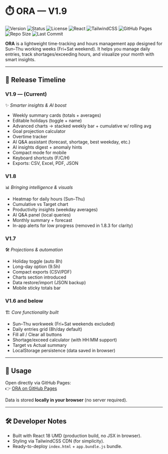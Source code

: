 # ⏱️ ORA — V1.9 

![Version](https://img.shields.io/badge/version-1.9-blue.svg)
![Status](https://img.shields.io/badge/status-active-success.svg)
![License](https://img.shields.io/badge/license-MIT-green.svg)
![React](https://img.shields.io/badge/React-18-61DAFB?logo=react&logoColor=white)
![TailwindCSS](https://img.shields.io/badge/TailwindCSS-CDN-38B2AC?logo=tailwind-css&logoColor=white)
![GitHub Pages](https://img.shields.io/badge/deploy-GitHub%20Pages-222?logo=github&logoColor=white)
![Repo Size](https://img.shields.io/github/repo-size/i3bdel3ziz/Timesheet_App)
![Last Commit](https://img.shields.io/github/last-commit/i3bdel3ziz/Timesheet_App)

**ORA** is a lightweight time-tracking and hours management app designed for Sun–Thu working weeks (Fri+Sat weekend). It helps you manage daily entries, track shortages/exceeding hours, and visualize your month with smart insights.

---


## 📌 Release Timeline


### **V1.9 — (Current)**
✨ *Smarter insights & AI boost*  
- Weekly summary cards (totals + averages)  
- Editable holidays (toggle + name)  
- Advanced charts → stacked weekly bar + cumulative w/ rolling avg  
- Goal projection calculator  
- Overtime tracker  
- AI Q&A assistant (forecast, shortage, best weekday, etc.)  
- AI insights digest + anomaly hints  
- Compact mode for mobile  
- Keyboard shortcuts (F/C/H)  
- Exports: CSV, Excel, PDF, JSON  


### **V1.8**
📊 *Bringing intelligence & visuals*  
- Heatmap for daily hours (Sun–Thu)  
- Cumulative vs Target chart  
- Productivity insights (weekday averages)  
- AI Q&A panel (local queries)  
- Monthly summary + forecast  
- In-app alerts for low progress (removed in 1.8.3 for clarity)  


### **V1.7**
🛠️ *Projections & automation*  
- Holiday toggle (auto 8h)  
- Long-day option (9.5h)  
- Compact exports (CSV/PDF)  
- Charts section introduced  
- Data restore/import (JSON backup)  
- Mobile sticky totals bar  


### **V1.6 and below**
🏗️ *Core functionality built*  
- Sun–Thu workweek (Fri+Sat weekends excluded)  
- Daily entries grid (8h/day default)  
- Fill all / Clear all buttons  
- Shortage/exceed calculator (with HH:MM support)  
- Target vs Actual summary  
- LocalStorage persistence (data saved in browser)  

---

## 🚀 Usage

Open directly via GitHub Pages:  
👉 [ORA on GitHub Pages](https://i3bdel3ziz.github.io/Timesheet_App/)

Data is stored **locally in your browser** (no server required).

---

## 🛠️ Developer Notes
- Built with React 18 UMD (production build, no JSX in browser).  
- Styling via TailwindCSS CDN (for simplicity).  
- Ready-to-deploy `index.html` + `app.bundle.js` bundle.  
